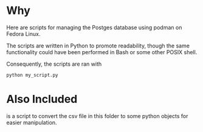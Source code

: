 # Why

Here are scripts for managing the Postges database using podman on
Fedora Linux.

The scripts are written in Python to promote readability, though the same
functionality could have been performed in Bash or some other POSIX shell.

Consequently, the scripts are ran with 

```
python my_script.py
```

# Also Included

is a script to convert the csv file in this folder to some python objects
for easier manipulation.
